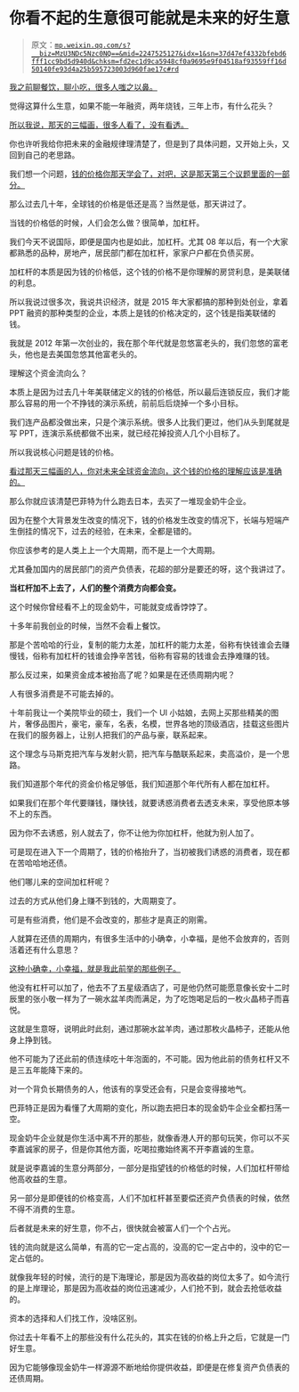 # 你看不起的生意很可能就是未来的好生意

> 原文：[`mp.weixin.qq.com/s?__biz=MzU3NDc5Nzc0NQ==&mid=2247525127&idx=1&sn=37d47ef4332bfebd6fff1cc9bd5d940d&chksm=fd2ec1d9ca5948cf0a9695e9f04518af93559ff16d50140fe93d4a25b595723003d960fae17c#rd`](http://mp.weixin.qq.com/s?__biz=MzU3NDc5Nzc0NQ==&mid=2247525127&idx=1&sn=37d47ef4332bfebd6fff1cc9bd5d940d&chksm=fd2ec1d9ca5948cf0a9695e9f04518af93559ff16d50140fe93d4a25b595723003d960fae17c#rd)

[我之前聊餐饮，聊小吃，很多人嗤之以鼻。](http://mp.weixin.qq.com/s?__biz=MzU0MjYwNDU2Mw==&mid=2247511705&idx=2&sn=5cab2294c44a9e5d003c08b5ebf64008&chksm=fb1ac2e5cc6d4bf371c9c286fbb9a6d8e4c7524d1f952a69c4341c2d7c7c37b325002e0d8d0c&scene=21#wechat_redirect) 

觉得这算什么生意，如果不能一年融资，两年烧钱，三年上市，有什么花头？ 

[所以我说，那天的三幅画，很多人看了，没有看透。](http://mp.weixin.qq.com/s?__biz=MzkwMzQ1MzczOQ==&mid=2247483986&idx=1&sn=7246319d0bed71f9bbc88888f8ec894c&chksm=c0974f16f7e0c600b41794f1182dd02c68983d7d2738c4a15bb56f7ba8c759cdfb3001af0b7f&scene=21#wechat_redirect) 

你也许听我给你把未来的金融规律理清楚了，但是到了具体问题，又开始上头，又回到自己的老思路。 

我们想一个问题，[钱的价格你那天学会了，对吧，这是那天第三个议题里面的一部分。](http://mp.weixin.qq.com/s?__biz=MzkwMzQ1MzczOQ==&mid=2247483986&idx=1&sn=7246319d0bed71f9bbc88888f8ec894c&chksm=c0974f16f7e0c600b41794f1182dd02c68983d7d2738c4a15bb56f7ba8c759cdfb3001af0b7f&scene=21#wechat_redirect)

那么过去几十年，全球钱的价格是低还是高？当然是低，那天讲过了。

当钱的价格低的时候，人们会怎么做？很简单，加杠杆。 

我们今天不说国际，即便是国内也是如此，加杠杆。尤其 08 年以后，有一个大家都熟悉的品种，房地产，居民部门都在加杠杆，家家户户都在负债买房。 

加杠杆的本质是因为钱的价格低，这个钱的价格不是你理解的房贷利息，是美联储的利息。 

所以我说过很多次，我说共识经济，就是 2015 年大家都搞的那种到处创业，拿着 PPT 融资的那种类型的企业，本质上是钱的价格决定的，这个钱是指美联储的钱。 

我就是 2012 年第一次创业的，我在那个年代就是忽悠富老头的，我们忽悠的富老头，他也是去美国忽悠其他富老头的。 

理解这个资金流向么？

本质上是因为过去几十年美联储定义的钱的价格低，所以最后连锁反应，我们才能那么容易的用一个不挣钱的演示系统，前前后后烧掉一个多小目标。

我们连产品都没做出来，只是个演示系统。很多人比我们更过，他们从头到尾就是写 PPT，连演示系统都做不出来，就已经花掉投资人几个小目标了。 

所以我说核心问题是钱的价格。 

[看过那天三幅画的人，你对未来全球资金流向，这个钱的价格的理解应该是准确的。](http://mp.weixin.qq.com/s?__biz=MzkwMzQ1MzczOQ==&mid=2247483986&idx=1&sn=7246319d0bed71f9bbc88888f8ec894c&chksm=c0974f16f7e0c600b41794f1182dd02c68983d7d2738c4a15bb56f7ba8c759cdfb3001af0b7f&scene=21#wechat_redirect) 

那么你就应该清楚巴菲特为什么跑去日本，去买了一堆现金奶牛企业。 

因为在整个大背景发生改变的情况下，钱的价格发生改变的情况下，长端与短端产生倒挂的情况下，过去的经验，在未来，全都是错的。 

你应该参考的是人类上上一个大周期，而不是上一个大周期。 

尤其叠加国内的居民部门的资产负债表，花超的部分是要还的呀，这个我讲过了。 

**当杠杆加不上去了，人们的整个消费方向都会变。** 

这个时候你曾经看不上的现金奶牛，可能就变成香饽饽了。 

十多年前我创业的时候，当然不会看上餐饮。 

那是个苦哈哈的行业，复制的能力太差，加杠杆的能力太差，俗称有快钱谁会去赚慢钱，俗称有加杠杆的钱谁会挣辛苦钱，俗称有容易的钱谁会去挣难赚的钱。 

那么反过来，如果资金成本被抬高了呢？如果是在还债周期内呢？ 

人有很多消费是不可能去掉的。 

十年前我让一个美院毕业的硕士，我们一个 UI 小姑娘，去网上买那些精美的图片，奢侈品图片，豪宅，豪车，名表，名模，世界各地的顶级酒店，挂载这些图片在我们的服务器上，让别人把我们的产品与豪，联系起来。 

这个理念与马斯克把汽车与发射火箭，把汽车与酷联系起来，卖高溢价，是一个思路。 

我们知道那个年代的资金价格足够低，我们知道那个年代所有人都在加杠杆。 

如果我们在那个年代要赚钱，赚快钱，就要诱惑消费者去透支未来，享受他原本够不上的东西。

因为你不去诱惑，别人就去了，你不让他为你加杠杆，他就为别人加了。

可是现在进入下一个周期了，钱的价格抬升了，当初被我们诱惑的消费者，现在都在苦哈哈地还债。

他们哪儿来的空间加杠杆呢？

过去的方式从他们身上赚不到钱的，大周期变了。 

可是有些消费，他们是不会改变的，那些才是真正的刚需。

人就算在还债的周期内，有很多生活中的小确幸，小幸福，是他不会放弃的，否则活着还有什么意思？

[这种小确幸，小幸福，就是我此前举的那些例子。](http://mp.weixin.qq.com/s?__biz=MzU0MjYwNDU2Mw==&mid=2247511705&idx=2&sn=5cab2294c44a9e5d003c08b5ebf64008&chksm=fb1ac2e5cc6d4bf371c9c286fbb9a6d8e4c7524d1f952a69c4341c2d7c7c37b325002e0d8d0c&scene=21#wechat_redirect)

他没有杠杆可以加了，他去不了五星级酒店了，可是他仍然可能愿意像长安十二时辰里的张小敬一样为了一碗水盆羊肉而满足，为了吃饱喝足后的一枚火晶柿子而喜悦。 

这就是生意呀，说明此时此刻，通过那碗水盆羊肉，通过那枚火晶柿子，还能从他身上挣到钱。

他不可能为了还此前的债连续吃十年泡面的，不可能。因为他此前的债务杠杆又不是三五年能降下来的。

对一个背负长期债务的人，他该有的享受还会有，只是会变得接地气。

巴菲特正是因为看懂了大周期的变化，所以跑去把日本的现金奶牛企业全都扫荡一空。

现金奶牛企业就是你生活中离不开的那些，就像香港人开的那句玩笑，你可以不买李嘉诚家的房子，但是你其他方面，吃喝拉撒始终离不开李嘉诚的生意。

就是说李嘉诚的生意分两部分，一部分是指望钱的价格低的时候，人们加杠杆带给他高收益的生意。

另一部分是即便钱的价格变高，人们不加杠杆甚至要偿还资产负债表的时候，依然不得不消费的生意。

后者就是未来的好生意，你不占，很快就会被富人们一个个占光。

钱的流向就是这么简单，有高的它一定占高的，没高的它一定占中的，没中的它一定占低的。

就像我年轻的时候，流行的是下海理论，那是因为高收益的岗位太多了。如今流行的是上岸理论，那是因为高收益的岗位迅速减少，人们抢不到，就会去抢低收益的。

资本的选择和人们找工作，没啥区别。

你过去十年看不上的那些没有什么花头的，其实在钱的价格上升之后，它就是一门好生意。

因为它能够像现金奶牛一样源源不断地给你提供收益，即便是在修复资产负债表的还债周期。